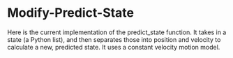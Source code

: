 # Modify-Predict-State
Here is the current implementation of the predict_state function. It takes in a state (a Python list), and then separates those into position and velocity to calculate a new, predicted state. It uses a constant velocity motion model.

